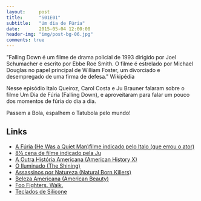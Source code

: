 ```yaml
---
layout:     post
title:      "S01E01"
subtitle:   "Um dia de Fúria"
date:       2015-05-04 12:00:00
header-img: "img/post-bg-06.jpg"
comments: true
---
```


<p>"Falling Down é um filme de drama policial de 1993 dirigido por Joel Schumacher e escrito por Ebbe Roe Smith. O filme é estrelado por Michael Douglas no papel principal de William Foster, um divorciado e desempregado de uma firma de defesa." Wikipédia</p>

<p>Nesse episódio Italo Queiroz, Carol Costa e Ju Brauner falaram sobre o filme Um Dia de Fúria (Falling Down), e aproveitaram para falar um pouco dos momentos de fúria do dia a dia.</p>

<p>Passem a Bola, espalhem o Tatubola pelo mundo!</p>

<h2 class="section-heading">Links</h2>

<p>
	<ul>
		<li><a href="http://www.imdb.com/title/tt0760311/?ref_=nv_sr_1">A Fúria (He Was a Quiet Man)filme indicado pelo Italo (que errou o ator)</a></li>
		<li><a href="https://www.youtube.com/watch?v=6TsElhgMeXE&feature=youtu.be">8½ cena de filme indicado pela Ju</a></li>
		<li><a href="http://www.imdb.com/title/tt0120586/?ref_=fn_al_tt_1">A Outra História Americana (American History X)</a></li>
		<li><a href="http://www.imdb.com/title/tt0081505/?ref_=fn_al_tt_1">O Iluminado (The Shining)</a></li>
		<li><a href="http://www.imdb.com/title/tt0110632/?ref_=fn_al_tt_1">Assassinos por Natureza (Natural Born Killers)</a></li>
		<li><a href="http://www.imdb.com/title/tt0169547/?ref_=fn_al_tt_1">Beleza Americana (American Beauty)</a></li>
		<li><a href="https://www.youtube.com/watch?v=4PkcfQtibmU">Foo Fighters. Walk.</a></li>
		<li><a href="http://informatica.mercadolivre.com.br/teclado-de-silicone">Teclados de Silicone</a></li>
		<!--- <a href=""></a> --->
	</ul>
</p>